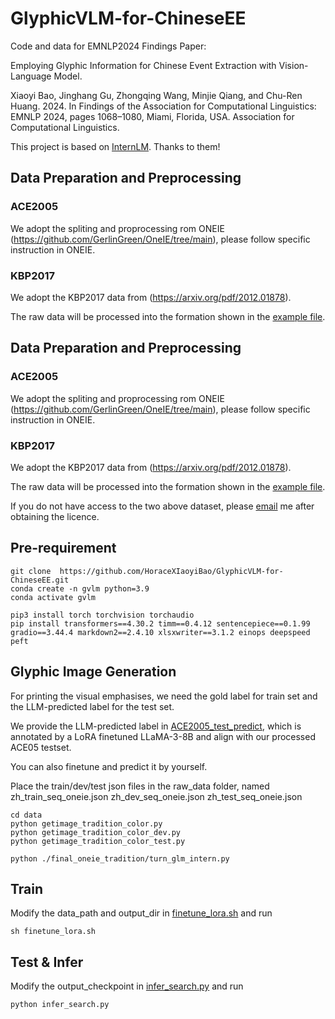 # GlyphicVLM-for-ChineseEE
Code and data for EMNLP2024 Findings Paper: 

Employing Glyphic Information for Chinese Event Extraction with Vision-Language Model.

Xiaoyi Bao, Jinghang Gu, Zhongqing Wang, Minjie Qiang, and Chu-Ren Huang. 2024.  In Findings of the Association for Computational Linguistics: EMNLP 2024, pages 1068–1080, Miami, Florida, USA. Association for Computational Linguistics.

This project is based on [InternLM](https://github.com/InternLM/InternLM-XComposerraw_data/raw_data_example.json). Thanks to them!

## Data Preparation and Preprocessing

### ACE2005
We adopt the spliting and proprocessing rom ONEIE (https://github.com/GerlinGreen/OneIE/tree/main), please follow specific instruction in ONEIE.

### KBP2017
We adopt the KBP2017 data from  (https://arxiv.org/pdf/2012.01878).

The raw data will be processed into the formation shown in the  [example file](raw_data/raw_data_example.json).


## Data Preparation and Preprocessing

### ACE2005
We adopt the spliting and proprocessing rom ONEIE (https://github.com/GerlinGreen/OneIE/tree/main), please follow specific instruction in ONEIE.

### KBP2017
We adopt the KBP2017 data from  (https://arxiv.org/pdf/2012.01878).

The raw data will be processed into the formation shown in the  [example file](raw_data/raw_data_example.json).

If you do not have access to the two above dataset, please  [email](p2213545413@outlook.com) me after obtaining the licence.


## Pre-requirement

    git clone  https://github.com/HoraceXIaoyiBao/GlyphicVLM-for-ChineseEE.git
    conda create -n gvlm python=3.9
    conda activate gvlm

    pip3 install torch torchvision torchaudio
    pip install transformers==4.30.2 timm==0.4.12 sentencepiece==0.1.99 gradio==3.44.4 markdown2==2.4.10 xlsxwriter==3.1.2 einops deepspeed peft
    


## Glyphic Image Generation

For printing the visual emphasises, we need the gold label for train set and the LLM-predicted label for the test set.

We provide the LLM-predicted label in [ACE2005_test_predict](raw_data/generated_predictions.jsonl), which is annotated by a LoRA finetuned LLaMA-3-8B and align with our processed ACE05 testset. 

You can also finetune and predict it by yourself.


Place the train/dev/test json files in the raw_data folder, named zh_train_seq_oneie.json zh_dev_seq_oneie.json zh_test_seq_oneie.json

    cd data
    python getimage_tradition_color.py
    python getimage_tradition_color_dev.py
    python getimage_tradition_color_test.py

    python ./final_oneie_tradition/turn_glm_intern.py


## Train
Modify the data_path and output_dir in  [finetune_lora.sh](/finetune/finetune_lora.sh) and run
 
    sh finetune_lora.sh


## Test & Infer
Modify the output_checkpoint in  [infer_search.py](/infer_search.py) and run
 
    python infer_search.py

